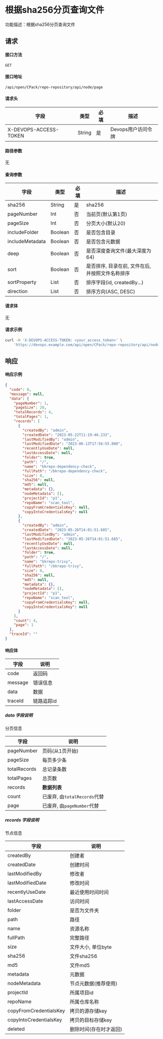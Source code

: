 # 根据sha256分页查询文件

功能描述：根据sha256分页查询文件



## 请求

#### 接口方法

`GET`

#### 接口地址

`/api/open/CPack/repo-repository/api/node/page`

#### 请求头

| 字段                  | 类型   | 必填 | 描述               |
| --------------------- | ------ | ---- | ------------------ |
| X-DEVOPS-ACCESS-TOKEN | String | 是   | Devops用户访问令牌 |

#### 路径参数

无

#### 查询参数

| 字段              | 类型      | 必填  | 描述                          |
|-----------------|---------|-----|-----------------------------|
| sha256          | String  | 是   | sha256                      |
| pageNumber      | Int     | 否   | 当前页(默认第1页)                  |
| pageSize        | Int     | 否   | 分页大小(默认20)                  |
| includeFolder   | Boolean | 否   | 是否包含目录                      |
| includeMetadata | Boolean | 否   | 是否包含元数据                     |
| deep            | Boolean | 否   | 是否深度查询文件(最大深度为64)           |
| sort            | Boolean | 否   | 是否排序, 目录在前, 文件在后, 并按照文件名称排序 |
| sortProperty    | List    | 否   | 排序字段(id, createdBy...)      |
| direction       | List    | 否   | 排序方向(ASC, DESC)             |

#### 请求体

无

#### 请求示例

```bash
curl -H 'X-DEVOPS-ACCESS-TOKEN: <your_access_token>' \
    'https://devops.example.com/api/open/CPack/repo-repository/api/node/page?sha256=c627c797b05ea52fd866fbbb2c6c53a35bc1fbed9fb0ba653bddfbf0356aca84'
```



## 响应

#### 响应示例

```json
{
  "code": 0,
  "message": null,
  "data": {
    "pageNumber": 1,
    "pageSize": 20,
    "totalRecords": 4,
    "totalPages": 1,
    "records": [
      {
        "createdBy": "admin",
        "createdDate": "2023-05-22T11:19:46.233",
        "lastModifiedBy": "admin",
        "lastModifiedDate": "2023-06-13T17:56:55.808",
        "recentlyUseDate": null,
        "lastAccessDate": null,
        "folder": true,
        "path": "/",
        "name": "bkrepo-dependency-check",
        "fullPath": "/bkrepo-dependency-check",
        "size": 0,
        "sha256": null,
        "md5": null,
        "metadata": {},
        "nodeMetadata": [],
        "projectId": "p1",
        "repoName": "scan_tool",
        "copyFromCredentialsKey": null,
        "copyIntoCredentialsKey": null
      },
      {
        "createdBy": "admin",
        "createdDate": "2023-05-26T14:01:51.685",
        "lastModifiedBy": "admin",
        "lastModifiedDate": "2023-05-26T14:01:51.685",
        "recentlyUseDate": null,
        "lastAccessDate": null,
        "folder": true,
        "path": "/",
        "name": "bkrepo-trivy",
        "fullPath": "/bkrepo-trivy",
        "size": 0,
        "sha256": null,
        "md5": null,
        "metadata": {},
        "nodeMetadata": [],
        "projectId": "p1",
        "repoName": "scan_tool",
        "copyFromCredentialsKey": null,
        "copyIntoCredentialsKey": null
      }
    ],
    "count": 4,
    "page": 1
  },
  "traceId": ""
}
```

#### 响应体

| 字段    | 说明       |
| ------- | ---------- |
| code    | 返回码     |
| message | 错误信息   |
| data    | 数据       |
| traceId | 链路追踪id |

##### data 字段说明

分页信息

| 字段           | 说明                     |
|--------------|------------------------|
| pageNumber   | 页码(从1页开始)              |
| pageSize     | 每页多少条                  |
| totalRecords | 总记录条数                  |
| totalPages   | 总页数                    |
| records      | **数据列表**               |
| count        | 已废弃, 由`totalRecords`代替 |
| page         | 已废弃, 由`pageNumber`代替   |

##### records 字段说明

节点信息

| 字段                     | 说明           |
|------------------------|--------------|
| createdBy              | 创建者          |
| createdDate            | 创建时间         |
| lastModifiedBy         | 修改者          |
| lastModifiedDate       | 修改时间         |
| recentlyUseDate        | 最近使用时间时间     |
| lastAccessDate         | 访问时间         |
| folder                 | 是否为文件夹       |
| path                   | 路径           |
| name                   | 资源名称         |
| fullPath               | 完整路径         |
| size                   | 文件大小, 单位byte |
| sha256                 | 文件sha256     |
| md5                    | 文件md5        |
| metadata               | 元数据          |
| nodeMetadata           | 节点元数据(推荐使用)  |
| projectId              | 所属项目id       |
| repoName               | 所属仓库名称       |
| copyFromCredentialsKey | 拷贝的源存储key    |
| copyIntoCredentialsKey | 拷贝的目标存储key   |
| deleted                | 删除时间(存在时才返回) |
